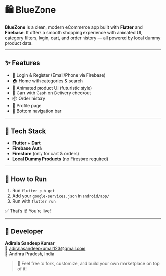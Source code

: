 # 🛍️ BlueZone

**BlueZone** is a clean, modern eCommerce app built with **Flutter** and **Firebase**. It offers a smooth shopping experience with animated UI, category filters, login, cart, and order history — all powered by local dummy product data.

---

## ✨ Features

- 🔐 Login & Register (Email/Phone via Firebase)
- 🏠 Home with categories & search
- 🎨 Animated product UI (futuristic style)
- 🛒 Cart with Cash on Delivery checkout
- 📦 Order history
- 👤 Profile page
- 🔄 Bottom navigation bar

---

## 🚀 Tech Stack

- **Flutter + Dart**
- **Firebase Auth**
- **Firestore** (only for cart & orders)
- **Local Dummy Products** (no Firestore required)

---

## 🧪 How to Run

1. Run `flutter pub get`
2. Add your `google-services.json` in `android/app/`
3. Run with `flutter run`

✅ That’s it! You're live!

---

## 👤 Developer

**Adirala Sandeep Kumar**  
📧 adiralasandeepkumar123@gmail.com  
📍 Andhra Pradesh, India

> 🔧 Feel free to fork, customize, and build your own marketplace on top of it!
